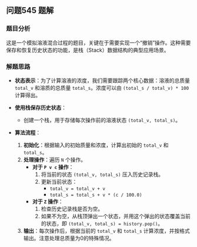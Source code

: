 ## 问题545 题解

### 题目分析

这是一个模拟溶液混合过程的题目，关键在于需要实现一个“撤销”操作。这种需要保存和恢复历史状态的功能，是栈（Stack）数据结构的典型应用场景。

### 解题思路

- **状态表示**：为了计算溶液的浓度，我们需要跟踪两个核心数据：溶液的总质量 `total_v` 和溶质的总质量 `total_s`。浓度可以由 `(total_s / total_v) * 100` 计算得出。

- **使用栈保存历史状态**：
  -   创建一个栈，用于存储每次操作前的溶液状态 `(total_v, total_s)`。
- **算法流程**：
  1.  **初始化**：根据输入的初始质量和浓度，计算出初始的 `total_v` 和 `total_s`。
  2.  **处理操作**：遍历 `N` 个操作。
      -   **对于 `P v c` 操作**：
          1.  将当前的状态 `(total_v, total_s)` 压入历史记录栈。
          2.  更新当前状态：
              -   `total_v = total_v + v`
              -   `total_s = total_s + v * (c / 100.0)`
      -   **对于 `Z` 操作**：
          1.  检查历史记录栈是否为空。
          2.  如果不为空，从栈顶弹出一个状态，并用这个弹出的状态覆盖当前的状态，即 `(total_v, total_s) = history.pop()`。
  3.  **输出**：每次操作后，根据当前的 `total_v` 和 `total_s` 计算浓度，并按格式输出。注意处理总质量为0的特殊情况。
